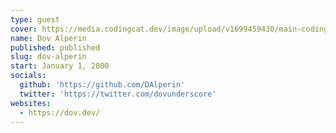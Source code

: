 ```yaml
---
type: guest
cover: https://media.codingcat.dev/image/upload/v1699459430/main-codingcatdev-photo/podcast-guest/UzH7EMPB_400x400.jpg
name: Dov Alperin
published: published
slug: dov-alperin
start: January 1, 2000
socials:
  github: 'https://github.com/DAlperin'
  twitter: 'https://twitter.com/dovunderscore'
websites:
  - https://dov.dev/
---
```

